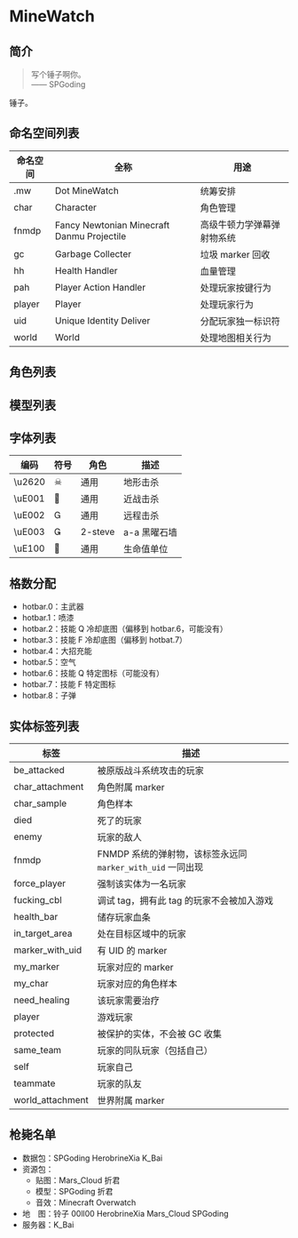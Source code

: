 # MineWatch

## 简介

> 写个锤子啊你。  
> —— SPGoding

锤子。

## 命名空间列表

| 命名空间 | 全称 | 用途 |
| ------- | ---- | ---- |
| .mw | Dot MineWatch | 统筹安排 |
| char  | Character | 角色管理 |
| fnmdp  | Fancy Newtonian Minecraft Danmu Projectile | 高级牛顿力学弹幕弹射物系统 |
| gc  | Garbage Collecter | 垃圾 marker 回收 |
| hh  | Health Handler | 血量管理 |
| pah | Player Action Handler | 处理玩家按键行为 |
| player | Player | 处理玩家行为 |
| uid | Unique Identity Deliver | 分配玩家独一标识符 |
| world | World | 处理地图相关行为 |

## 角色列表



## 模型列表

## 字体列表

| 编码 | 符号 | 角色 | 描述 |
| - | - | - | - |
| \u2620 | ☠ | 通用 | 地形击杀 |
| \uE001 |  | 通用 | 近战击杀 |
| \uE002 |  | 通用 | 远程击杀 |
| \uE003 |  | 2-steve | a-a 黑曜石墙 |
| \uE100 |  | 通用 | 生命值单位 |

## 格数分配

- hotbar.0：主武器
- hotbar.1：喷漆
- hotbar.2：技能 Q 冷却底图（偏移到 hotbar.6，可能没有）
- hotbar.3：技能 F 冷却底图（偏移到 hotbat.7）
- hotbar.4：大招充能
- hotbar.5：空气
- hotbar.6：技能 Q 特定图标（可能没有）
- hotbar.7：技能 F 特定图标
- hotbar.8：子弹

## 实体标签列表

| 标签 | 描述 |
| - | - |
| be_attacked | 被原版战斗系统攻击的玩家 |
| char_attachment | 角色附属 marker |
| char_sample | 角色样本 |
| died | 死了的玩家 |
| enemy | 玩家的敌人 |
| fnmdp | FNMDP 系统的弹射物，该标签永远同 `marker_with_uid` 一同出现 |
| force_player | 强制该实体为一名玩家 |
| fucking_cbl | 调试 tag，拥有此 tag 的玩家不会被加入游戏 |
| health_bar | 储存玩家血条 |
| in_target_area | 处在目标区域中的玩家 |
| marker_with_uid | 有 UID 的 marker |
| my_marker | 玩家对应的 marker |
| my_char | 玩家对应的角色样本 |
| need_healing | 该玩家需要治疗 |
| player | 游戏玩家 |
| protected | 被保护的实体，不会被 GC 收集 |
| same_team | 玩家的同队玩家（包括自己） |
| self | 玩家自己 |
| teammate | 玩家的队友 |
| world_attachment | 世界附属 marker |

## 枪毙名单

- 数据包：SPGoding HerobrineXia K_Bai
- 资源包： 
    - 贴图：Mars_Cloud 折君
    - 模型：SPGoding 折君
    - 音效：Minecraft Overwatch
- 地　图：铃子 00ll00 HerobrineXia Mars_Cloud SPGoding
- 服务器：K_Bai
